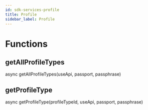 ```yaml
---
id: sdk-services-profile
title: Profile
sidebar_label: Profile 
---
```


# Functions

## getAllProfileTypes

async getAllProfileTypes(useApi, passport, passphrase)

## getProfileType

async getProfileType(profileTypeId, useApi, passport, passphrase)
